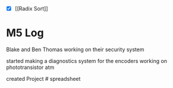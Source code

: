 - [x] [[Radix Sort]]


# M5 Log
Blake and Ben Thomas working on their security system

started making a diagnostics system for the encoders
working on phototransistor atm

created Project # spreadsheet
